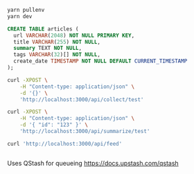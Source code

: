 ```bash
yarn pullenv
yarn dev
```

```sql
CREATE TABLE articles (
  url VARCHAR(2048) NOT NULL PRIMARY KEY,
  title VARCHAR(255) NOT NULL,
  summary TEXT NOT NULL,
  tags VARCHAR(32)[] NOT NULL,
  create_date TIMESTAMP NOT NULL DEFAULT CURRENT_TIMESTAMP
);
```

```bash
curl -XPOST \
    -H "Content-type: application/json" \
    -d '{}' \
    'http://localhost:3000/api/collect/test'

curl -XPOST \
    -H "Content-type: application/json" \
    -d '{ "id": "123" }' \
    'http://localhost:3000/api/summarize/test'

curl 'http://localhost:3000/api/feed'
```

```bash
```

Uses QStash for queueing
https://docs.upstash.com/qstash
